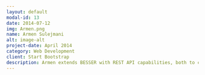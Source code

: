 ```yaml
---
layout: default
modal-id: 13
date: 2014-07-12
img: Armen.png
name: Armen Sulejmani
alt: image-alt
project-date: April 2014
category: Web Development
client: Start Bootstrap
description: Armen extends BESSER with REST API capabilities, both to create models from a REST API and to automatically generate REST APIs for the systems modeled with BESSER, adding to the preliminary SQL, streamlit, and django generators.
---
```

